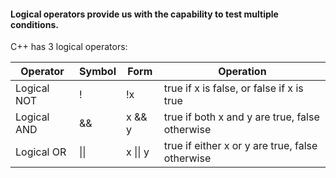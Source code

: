 #### Logical operators provide us with the capability to test multiple conditions.
C++ has 3 logical operators:  

Operator |	Symbol	| Form | Operation
---|---|---|---
Logical NOT |	! |	!x |	true if x is false, or false if x is true
Logical AND |	&& |	x && y |	true if both x and y are true, false otherwise
Logical OR	| &vert;&vert; |	x &vert;&vert; y	| true if either x or y are true, false otherwise
